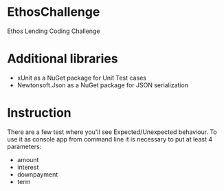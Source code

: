 # EthosChallenge
Ethos Lending Coding Challenge

# Additional libraries
- xUnit as a NuGet package for Unit Test cases
- Newtonsoft.Json as a NuGet package for JSON serialization

# Instruction
There are a few test where you'll see Expected/Unexpected behaviour.
To use it as console app from command line it is necessary to put at least 4 parameters:
* amount
* interest
* downpayment
* term
